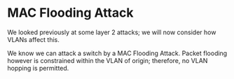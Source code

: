 # MAC Flooding Attack

We looked previously at some layer 2 attacks; we will now consider how VLANs affect this.

We know we can attack a switch by a MAC Flooding Attack. Packet flooding however is constrained within the VLAN of origin; therefore, no VLAN hopping is permitted.
